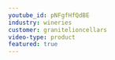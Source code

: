 ```yaml
---
youtube_id: pNFgfHfQdBE
industry: wineries
customer: granitelioncellars
video-type: product
featured: true
---
```



